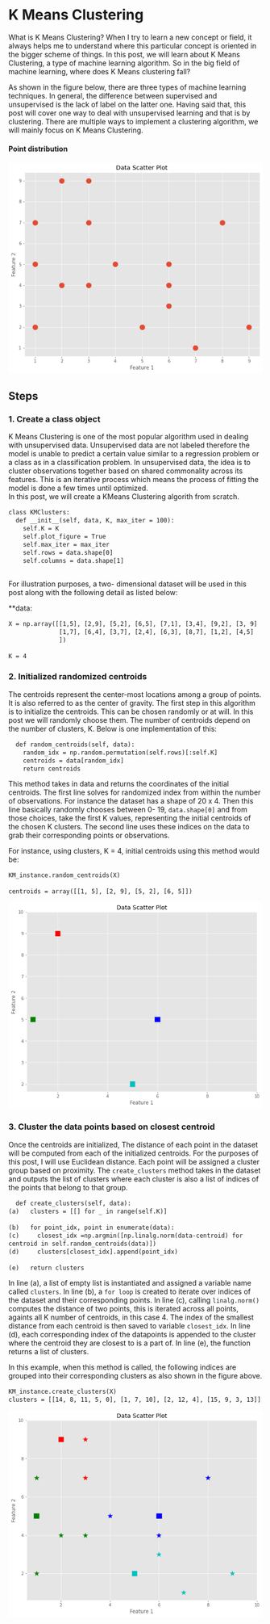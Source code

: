 # K Means Clustering

What is K Means Clustering? When I try to learn a new concept or field, it always helps me to understand where this particular concept is oriented in the bigger scheme of things. In this post, we will learn about K Means Clustering, a type of machine learning algorithm. So in the big field of machine learning, where does K Means clustering fall?

As shown in the figure below, there are three types of machine learning techniques. In general, the difference between supervised and unsupervised is the lack of label on the latter one. Having said that, this post will cover one way to deal with unsupervised learning and that is by clustering. There are multiple ways to implement a clustering algorithm, we will mainly focus on K Means Clustering.


#### Point distribution 
![Scatter Plot](https://raw.githubusercontent.com/JenBanks8585/KMeans_project/main/Pics/scatter_data.png)

## Steps
### 1. Create a class object
  K Means Clustering is one of the most popular algorithm used in dealing with unsupervised data. Unsupervised data are not labeled therefore the model is unable to predict a certain value similar to a regression problem or a class as in a classification problem.  In unsupervised data, the idea is to cluster observations together based on shared commonality across its features.  This is an iterative process which means the process of fitting the model is done a few times until optimized.  
  In this post, we will create a KMeans Clustering algorith from scratch. 

```
class KMClusters:
  def __init__(self, data, K, max_iter = 100):
    self.K = K
    self.plot_figure = True
    self.max_iter = max_iter
    self.rows = data.shape[0]
    self.columns = data.shape[1]
  
```
For illustration purposes, a two- dimensional dataset will be used in this post along with the following detail as listed below:

**data:
```
X = np.array([[1,5], [2,9], [5,2], [6,5], [7,1], [3,4], [9,2], [3, 9]
              [1,7], [6,4], [3,7], [2,4], [6,3], [8,7], [1,2], [4,5]
              ])
              
K = 4
```


### 2. Initialized randomized centroids

  The centroids represent the center-most locations among a group of points. It is also referred to as the center of gravity. The first step in this algorithm is to    initialize the centroids. This can be chosen randomly or at will. In this post we will randomly choose them. The number of centroids depend on the number of clusters, K. 
Below is one implementation of this:

``` 
  def random_centroids(self, data):
    random_idx = np.random.permutation(self.rows)[:self.K]
    centroids = data[random_idx]
    return centroids
  ```
  
 This method takes in data and returns the coordinates of the initial centroids. The first line solves for randomized index from within the number of observations. For instance the dataset has a shape of 20 x 4. Then this line basically randomly chooses between 0- 19, `data.shape[0]` and from those choices, take the first K values, representing the initial centroids of the chosen K clusters.  The second line uses these indices on the data to grab their corresponding points or observations. 
 
 For instance, using clusters, K = 4, initial centroids using this method would be: 
 
 ```
 KM_instance.random_centroids(X)
 
 centroids = array([[1, 5], [2, 9], [5, 2], [6, 5]])
 
 ```
 
 ![initial centroids](https://raw.githubusercontent.com/JenBanks8585/KMeans_project/main/Pics/centroid0.png)
 
 
### 3. Cluster the data points based on closest centroid

  Once the centroids are initialized, The distance of each point in the dataset will be computed from each of the initialized centroids.  For the purposes of this post, I will use Euclidean distance.  Each point will be assigned a cluster group based on proximity. The `create_clusters` method takes in the dataset and outputs the list of clusters where each cluster is also a list of indices of the points that belong to that group. 
  
 ```
   def create_clusters(self, data):
 (a)   clusters = [[] for _ in range(self.K)]

 (b)   for point_idx, point in enumerate(data):
 (c)     closest_idx =np.argmin([np.linalg.norm(data-centroid) for centroid in self.random_centroids(data)])
 (d)     clusters[closest_idx].append(point_idx)
    
 (e)   return clusters
```

In line (a), a list of empty list is instantiated and assigned a variable name called `clusters`.
In line (b), a `for loop` is created to iterate over indices of the dataset and their corresponding points. 
In line (c), calling `linalg.norm()` computes the distance of two points, this is iterated across all points, againts all K number of centroids, in this case 4. The index of the smallest distance from each centroid is then saved to variable `closest_idx`.
In line (d), each corresponding index of the datapoints is appended to the cluster where the centroid they are closest to is a part of.
In line (e), the function returns a list of clusters.

In this example, when this method is called, the following indices are grouped into their corresponding clusters as also shown in the figure above.

```
KM_instance.create_clusters(X)
clusters = [[14, 8, 11, 5, 0], [1, 7, 10], [2, 12, 4], [15, 9, 3, 13]]
```

 ![initial centroids](https://raw.githubusercontent.com/JenBanks8585/KMeans_project/main/Pics/centroid1.png)


